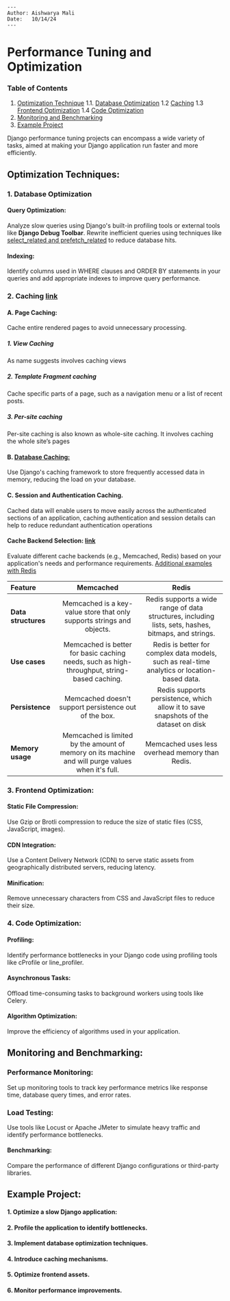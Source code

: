 
```
---
Author: Aishwarya Mali
Date:   10/14/24
---
```
# Performance Tuning and Optimization


### Table of Contents
1. [Optimization Technique](#optimization-techniques)
	1.1. [Database Optimization](#database-optimization)
	1.2 [Caching](#caching)
	1.3 [Frontend Optimization](#frontend-optimization)
	1.4 [Code Optimization](#code-optimization)
2. [Monitoring and Benchmarking](monitoring-and-benchmarking)
3. [Example Project](example-project)

Django performance tuning projects can encompass a wide variety of tasks, aimed at making your Django application run faster and more efficiently.

## Optimization Techniques:

### 1. Database Optimization

#### Query Optimization:

Analyze slow queries using Django's built-in profiling tools or external tools like **Django Debug Toolbar**. Rewrite inefficient queries using techniques like [select_related and prefetch_related](https://www.squash.io/how-to-use-redis-with-django-apps/) to reduce database hits.

#### Indexing:

Identify columns used in WHERE clauses and ORDER BY statements in your queries and add appropriate indexes to improve query performance.




### 2. Caching [link](https://www.sitepoint.com/django-caching-comprehensive-guide/#performingcachingindjangousingredis)

#### A. Page Caching:
Cache entire rendered pages to avoid unnecessary processing.

##### 1. **View Caching**
As name suggests involves caching views

##### 2. **Template Fragment caching**
Cache specific parts of a page, such as a navigation menu or a list of recent posts.

##### 3. **Per-site caching**
Per-site caching is also known as whole-site caching. It involves caching the whole site’s pages

#### B. [Database Caching:](https://blog.sentry.io/django-performance-improvements-part-1-database-optimizations/)

Use Django's caching framework to store frequently accessed data in memory, reducing the load on your database.

#### C. Session and Authentication Caching.

Cached data will enable users to move easily across the authenticated sections of an application, caching authentication and session details can help to reduce redundant authentication operations


#### Cache Backend Selection: [link](https://stackoverflow.com/questions/10558465/memcached-vs-redis)

Evaluate different cache backends (e.g., Memcached, Redis) based on your application's needs and performance requirements. [Additional examples with Redis](https://www.squash.io/how-to-use-redis-with-django-apps/)

| Feature  | Memcached | Redis |
| :------ | :---------------: | :-------------------: |
| **Data structures**     |    Memcached is a key-value store that only supports strings and objects.    | Redis supports a wide range of data structures, including lists, sets, hashes, bitmaps, and strings. |
| **Use cases**          |   Memcached is better for basic caching needs, such as high-throughput, string-based caching.  | Redis is better for complex data models, such as real-time analytics or location-based data.|
| **Persistence**          |   Memcached doesn't support persistence out of the box.   | Redis supports persistence, which allow it to save snapshots of the dataset on disk |
| **Memory usage**  |  Memcached is limited by the amount of memory on its machine and will purge values when it's full.   | Memcached uses less overhead memory than Redis.  |



### 3. Frontend Optimization:

#### Static File Compression:
Use Gzip or Brotli compression to reduce the size of static files (CSS, JavaScript, images).

#### CDN Integration:
Use a Content Delivery Network (CDN) to serve static assets from geographically distributed servers, reducing latency.

#### Minification:
Remove unnecessary characters from CSS and JavaScript files to reduce their size.


### 4. Code Optimization:

#### Profiling:
Identify performance bottlenecks in your Django code using profiling tools like cProfile or line_profiler.

#### Asynchronous Tasks:

Offload time-consuming tasks to background workers using tools like Celery.

#### Algorithm Optimization:
Improve the efficiency of algorithms used in your application.



## Monitoring and Benchmarking:

### Performance Monitoring:

Set up monitoring tools to track key performance metrics like response time, database query times, and error rates.

### Load Testing:

Use tools like Locust or Apache JMeter to simulate heavy traffic and identify performance bottlenecks.

#### Benchmarking:

Compare the performance of different Django configurations or third-party libraries.

## Example Project:

  #### 1. Optimize a slow Django application:

  #### 2. Profile the application to identify bottlenecks.

  #### 3. Implement database optimization techniques.

  #### 4. Introduce caching mechanisms.

  #### 5. Optimize frontend assets.

  #### 6. Monitor performance improvements.
